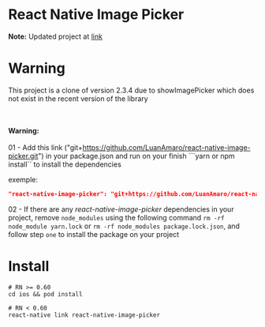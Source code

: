 # React Native Image Picker

**Note:**  Updated project at [link](https://github.com/react-native-image-picker/react-native-image-picker)

# Warning
This project is a clone of version 2.3.4 due to showImagePicker which does not exist in the recent version of the library

<br><br>
**Warning:** 
<br>
<br>
01 - Add this link ("git+https://github.com/LuanAmaro/react-native-image-picker.git") in your package.json and run on your finish ```yarn or npm install`` to install the dependencies

exemple: 
```json
"react-native-image-picker": "git+https://github.com/LuanAmaro/react-native-image-picker.git"
```

02 - If there are any *react-native-image-picker* dependencies in your project, remove ``node_modules`` using the following command ``rm -rf node_module yarn.lock`` or ``rm -rf node_modules package.lock.json``, and follow step ``one`` to install the package on your project

# Install

```
# RN >= 0.60
cd ios && pod install

# RN < 0.60
react-native link react-native-image-picker
```
